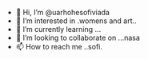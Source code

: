 - 👋 Hi, I’m @uarhohesofiviada
- 👀 I’m interested in .womens and art..
- 🌱 I’m currently learning ...
- 💞️ I’m looking to collaborate on ...nasa
- 📫 How to reach me ..sofi.

<!---
uarhohesofiviada/uarhohesofiviada is a ✨ special ✨ repository because its `README.md` (this file) appears on your GitHub profile.
You can click the Preview link to take a look at your changes.
--->
